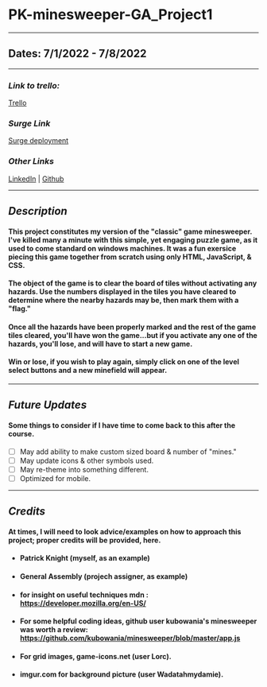 # PK-minesweeper-GA_Project1

---

## Dates: 7/1/2022 - 7/8/2022

---

### **_Link to trello:_**
[Trello](https://trello.com/invite/b/SmlDjLZn/06fb2aaf3f96c9f70fb4c217412c0d45/ga-project-1)

### **_Surge Link_**
[Surge deployment](https://pks-minesweeper.surge.sh/)

### **_Other Links_**

[LinkedIn](https://www.linkedin.com/in/patrick-f-knight/) | [Github](https://www.github.com/pfknight8)

---

## **_Description_**

#### This project constitutes my version of the "classic" game minesweeper. I've killed many a minute with this simple, yet engaging puzzle game, as it used to come standard on windows machines. It was a fun exersice piecing this game together from scratch using only HTML, JavaScript, & CSS.

#### The object of the game is to clear the board of tiles without activating any hazards. Use the numbers displayed in the tiles you have cleared to determine where the nearby hazards may be, then mark them with a "flag."
#### Once all the hazards have been properly marked and the rest of the game tiles cleared, you'll have won the game...but if you activate any one of the hazards, you'll lose, and will have to start a new game.
#### Win or lose, if you wish to play again, simply click on one of the level select buttons and a new minefield will appear.
---

## **_Future Updates_**

#### Some things to consider if I have time to come back to this after the course.

- [ ] May add ability to make custom sized board & number of "mines."
- [ ] May update icons & other symbols used.
- [ ] May re-theme into something different.
- [ ] Optimized for mobile.

---

## **_Credits_**

#### At times, I will need to look advice/examples on how to approach this project; proper credits will be provided, here.

- #### Patrick Knight (myself, as an example)
- #### General Assembly (projech assigner, as example)
- #### for insight on useful techniques mdn : https://developer.mozilla.org/en-US/
- #### For some helpful coding ideas, github user kubowania's minesweeper was worth a review: https://github.com/kubowania/minesweeper/blob/master/app.js
- #### For grid images, game-icons.net (user Lorc).
- #### imgur.com for background picture (user Wadatahmydamie).